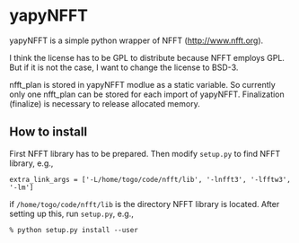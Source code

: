 # yapyNFFT

yapyNFFT is a simple python wrapper of NFFT (http://www.nfft.org).

I think the license has to be GPL to distribute because NFFT employs
GPL. But if it is not the case, I want to change the license to BSD-3.

nfft_plan is stored in yapyNFFT modlue as a static variable. So
currently only one nfft_plan can be stored for each import of
yapyNFFT. Finalization (finalize) is necessary to release allocated
memory.

## How to install

First NFFT library has to be prepared. Then modify `setup.py` to find NFFT library, e.g.,

`extra_link_args = ['-L/home/togo/code/nfft/lib', '-lnfft3', '-lfftw3', '-lm']`

if `/home/togo/code/nfft/lib` is the directory NFFT library is located. After setting up this, run `setup.py`, e.g.,

`% python setup.py install --user`
